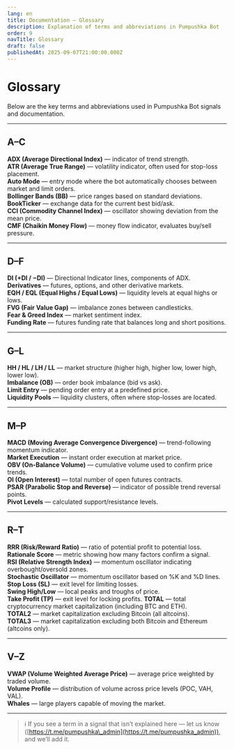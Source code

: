 ```yaml
---
lang: en
title: Documentation — Glossary
description: Explanation of terms and abbreviations in Pumpushka Bot
order: 9
navTitle: Glossary
draft: false
publishedAt: 2025-09-07T21:00:00.000Z
---
```


# Glossary

Below are the key terms and abbreviations used in Pumpushka Bot signals and documentation.

***

## A–C

**ADX (Average Directional Index)** — indicator of trend strength.\
**ATR (Average True Range)** — volatility indicator, often used for stop-loss placement.\
**Auto Mode** — entry mode where the bot automatically chooses between market and limit orders.\
**Bollinger Bands (BB)** — price ranges based on standard deviations.\
**BookTicker** — exchange data for the current best bid/ask.\
**CCI (Commodity Channel Index)** — oscillator showing deviation from the mean price.\
**CMF (Chaikin Money Flow)** — money flow indicator, evaluates buy/sell pressure.

***

## D–F

**DI (+DI / −DI)** — Directional Indicator lines, components of ADX.\
**Derivatives** — futures, options, and other derivative markets.\
**EQH / EQL (Equal Highs / Equal Lows)** — liquidity levels at equal highs or lows.\
**FVG (Fair Value Gap)** — imbalance zones between candlesticks.\
**Fear & Greed Index** — market sentiment index.\
**Funding Rate** — futures funding rate that balances long and short positions.

***

## G–L

**HH / HL / LH / LL** — market structure (higher high, higher low, lower high, lower low).\
**Imbalance (OB)** — order book imbalance (bid vs ask).\
**Limit Entry** — pending order entry at a predefined price.\
**Liquidity Pools** — liquidity clusters, often where stop-losses are located.

***

## M–P

**MACD (Moving Average Convergence Divergence)** — trend-following momentum indicator.\
**Market Execution** — instant order execution at market price.\
**OBV (On-Balance Volume)** — cumulative volume used to confirm price trends.\
**OI (Open Interest)** — total number of open futures contracts.\
**PSAR (Parabolic Stop and Reverse)** — indicator of possible trend reversal points.\
**Pivot Levels** — calculated support/resistance levels.

***

## R–T

**RRR (Risk/Reward Ratio)** — ratio of potential profit to potential loss.\
**Rationale Score** — metric showing how many factors confirm a signal.\
**RSI (Relative Strength Index)** — momentum oscillator indicating overbought/oversold zones.\
**Stochastic Oscillator** — momentum oscillator based on %K and %D lines.\
**Stop Loss (SL)** — exit level for limiting losses.\
**Swing High/Low** — local peaks and troughs of price.\
**Take Profit (TP)** — exit level for locking profits.
**TOTAL** — total cryptocurrency market capitalization (including BTC and ETH).\
**TOTAL2** — market capitalization excluding Bitcoin (all altcoins).\
**TOTAL3** — market capitalization excluding both Bitcoin and Ethereum (altcoins only).

***

## V–Z

**VWAP (Volume Weighted Average Price)** — average price weighted by traded volume.\
**Volume Profile** — distribution of volume across price levels (POC, VAH, VAL).\
**Whales** — large players capable of moving the market.

***

> ℹ️ If you see a term in a signal that isn’t explained here — let us know ([https://t.me/pumpushka\_admin](https://t.me/pumpushka_admin)), and we’ll add it.
